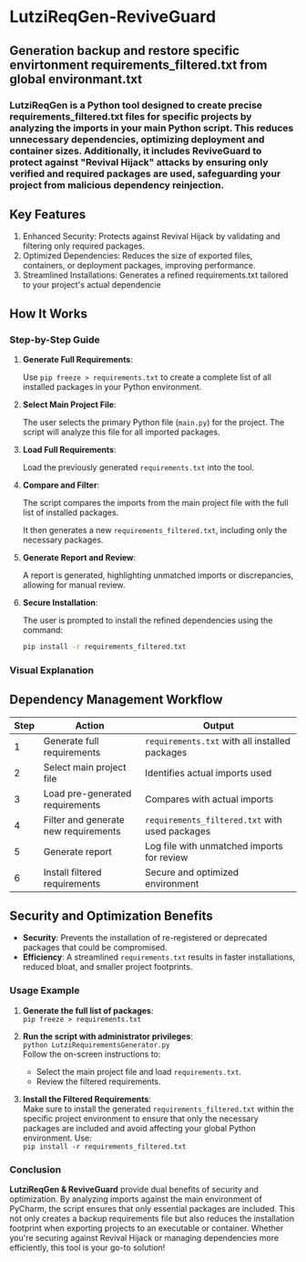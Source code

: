 # LutziReqGen-ReviveGuard

## Generation backup and restore specific envirtonment requirements_filtered.txt from global environmant.txt

### LutziReqGen is a Python tool designed to create precise requirements_filtered.txt files for specific projects by analyzing the imports in your main Python script. This reduces unnecessary dependencies, optimizing deployment and container sizes. Additionally, it includes ReviveGuard to protect against "Revival Hijack" attacks by ensuring only verified and required packages are used, safeguarding your project from malicious dependency reinjection.

## Key Features
1. Enhanced Security: Protects against Revival Hijack by validating and filtering only required packages.
2. Optimized Dependencies: Reduces the size of exported files, containers, or deployment packages, improving performance.
3. Streamlined Installations: Generates a refined requirements.txt tailored to your project's actual dependencie

## How It Works

### Step-by-Step Guide

1. **Generate Full Requirements**:

   Use `pip freeze > requirements.txt` to create a complete list of all installed packages in your Python environment.

2. **Select Main Project File**:

   The user selects the primary Python file (`main.py`) for the project. The script will analyze this file for all imported packages.

3. **Load Full Requirements**:

   Load the previously generated `requirements.txt` into the tool.

4. **Compare and Filter**:

   The script compares the imports from the main project file with the full list of installed packages.

   It then generates a new `requirements_filtered.txt`, including only the necessary packages.

5. **Generate Report and Review**:

   A report is generated, highlighting unmatched imports or discrepancies, allowing for manual review.

6. **Secure Installation**:

   The user is prompted to install the refined dependencies using the command:

   ```bash
   pip install -r requirements_filtered.txt

### Visual Explanation

## Dependency Management Workflow


| **Step** | **Action**                           | **Output**                                        |
|----------|--------------------------------------|---------------------------------------------------|
| 1        | Generate full requirements           | `requirements.txt` with all installed packages    |
| 2        | Select main project file             | Identifies actual imports used                    |
| 3        | Load pre-generated requirements      | Compares with actual imports                      |
| 4        | Filter and generate new requirements | `requirements_filtered.txt` with used packages    |
| 5        | Generate report                      | Log file with unmatched imports for review        |
| 6        | Install filtered requirements        | Secure and optimized environment                  |



## Security and Optimization Benefits
* **Security**: Prevents the installation of re-registered or deprecated packages that could be compromised.
* **Efficiency**: A streamlined `requirements.txt` results in faster installations, reduced bloat, and smaller project footprints.

### Usage Example

1. **Generate the full list of packages**:  
   `pip freeze > requirements.txt`

2. **Run the script with administrator privileges**:  
   `python LutziRequirementsGenerator.py`  
   Follow the on-screen instructions to:  
   - Select the main project file and load `requirements.txt`.  
   - Review the filtered requirements.

3. **Install the Filtered Requirements**:  
   Make sure to install the generated `requirements_filtered.txt` within the specific project environment to ensure that only the necessary packages are included and avoid affecting your global Python environment. Use:  
   `pip install -r requirements_filtered.txt`

### Conclusion

**LutziReqGen & ReviveGuard** provide dual benefits of security and optimization. By analyzing imports against the main environment of PyCharm, the script ensures that only essential packages are included. This not only creates a backup requirements file but also reduces the installation footprint when exporting projects to an executable or container. Whether you're securing against Revival Hijack or managing dependencies more efficiently, this tool is your go-to solution!
